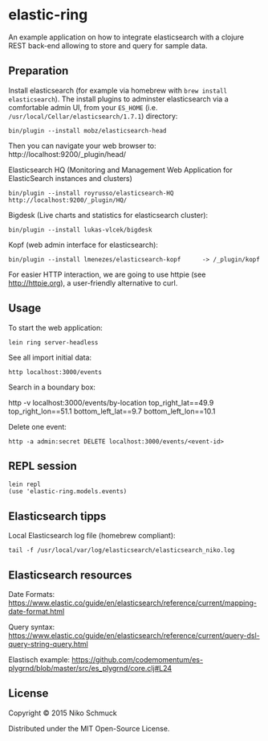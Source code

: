# elastic-ring

An example application on how to integrate elasticsearch with a clojure REST back-end
allowing to store and query for sample data.


## Preparation

Install elasticsearch (for example via homebrew with `brew install elasticsearch`).
The install plugins to adminster elasticsearch via a comfortable admin UI, from
your `ES_HOME` (i.e. `/usr/local/Cellar/elasticsearch/1.7.1`) directory:

    bin/plugin --install mobz/elasticsearch-head

Then you can navigate your web browser to:
http://localhost:9200/_plugin/head/


Elasticsearch HQ (Monitoring and Management Web Application for ElasticSearch instances and clusters)

    bin/plugin --install royrusso/elasticsearch-HQ
    http://localhost:9200/_plugin/HQ/

Bigdesk (Live charts and statistics for elasticsearch cluster):

    bin/plugin --install lukas-vlcek/bigdesk

Kopf (web admin interface for elasticsearch):

    bin/plugin --install lmenezes/elasticsearch-kopf      -> /_plugin/kopf

For easier HTTP interaction, we are going to use httpie (see http://httpie.org),
a user-friendly alternative to curl.


## Usage

To start the web application:

    lein ring server-headless

See all import initial data:

    http localhost:3000/events

Search in a boundary box:

   http -v localhost:3000/events/by-location top_right_lat==49.9 top_right_lon==51.1 bottom_left_lat==9.7 bottom_left_lon==10.1

Delete one event:

    http -a admin:secret DELETE localhost:3000/events/<event-id>


## REPL session

    lein repl
    (use 'elastic-ring.models.events)




## Elasticsearch tipps

Local Elasticsearch log file (homebrew compliant):

    tail -f /usr/local/var/log/elasticsearch/elasticsearch_niko.log


## Elasticsearch resources

Date Formats:
https://www.elastic.co/guide/en/elasticsearch/reference/current/mapping-date-format.html

Query syntax:
https://www.elastic.co/guide/en/elasticsearch/reference/current/query-dsl-query-string-query.html

Elastisch example:
https://github.com/codemomentum/es-plygrnd/blob/master/src/es_plygrnd/core.clj#L24



## License

Copyright © 2015 Niko Schmuck

Distributed under the MIT Open-Source License.
